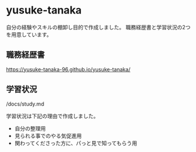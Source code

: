 # yusuke-tanaka
自分の経験やスキルの棚卸し目的で作成しました。
職務経歴書と学習状況の2つを用意しています。

## 職務経歴書
https://yusuke-tanaka-96.github.io/yusuke-tanaka/

## 学習状況
/docs/study.md

学習状況は下記の理由で作成しました。
- 自分の整理用
- 見られる事でのやる気促進用
- 関わってくださった方に、パっと見で知ってもらう用

